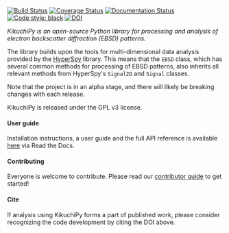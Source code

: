 [![Build Status](https://api.travis-ci.org/kikuchipy/kikuchipy.svg?branch=master)](https://travis-ci.org/kikuchipy/kikuchipy) [![Coverage Status](https://coveralls.io/repos/github/kikuchipy/kikuchipy/badge.svg?branch=master)](https://coveralls.io/github/kikuchipy/kikuchipy?branch=master) [![Documentation Status](https://readthedocs.org/projects/kikuchipy/badge/?version=latest)](https://kikuchipy.readthedocs.io/en/latest/?badge=latest) [![Code style: black](https://img.shields.io/badge/code%20style-black-000000.svg)](https://github.com/psf/black) [![DOI](https://zenodo.org/badge/160169099.svg)](https://zenodo.org/badge/latestdoi/160169099)

*KikuchiPy is an open-source Python library for processing and analysis of
electron backscatter diffraction (EBSD) patterns.*

The library builds upon the tools for multi-dimensional data analysis provided
by the [HyperSpy](https://hyperspy.org/) library. This means that the `EBSD`
class, which has several common methods for processing of EBSD patterns, also
inherits all relevant methods from HyperSpy's `Signal2D` and `Signal` classes.

Note that the project is in an alpha stage, and there will likely be breaking
changes with each release.

KikuchiPy is released under the GPL v3 license.

#### User guide

Installation instructions, a user guide and the full API reference is available
[here](https://kikuchipy.readthedocs.io) via Read the Docs.

#### Contributing

Everyone is welcome to contribute. Please read our
[contributor guide](https://kikuchipy.readthedocs.io/en/latest/contributing.html)
to get started!

#### Cite

If analysis using KikuchiPy forms a part of published work, please consider
recognizing the code development by citing the DOI above.
